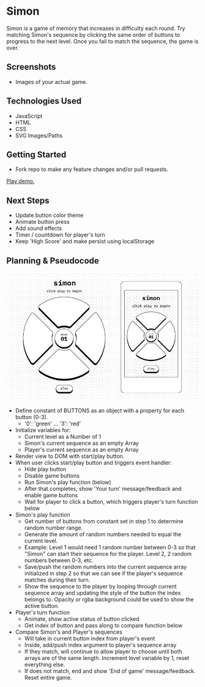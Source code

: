 # Simon

Simon is a game of memory that increases in difficulty each round. Try matching Simon's sequence by clicking the same order of buttons to progress to the next level. Once you fail to match the sequence, the game is over.

## Screenshots

- Images of your actual game.

## Technologies Used

- JavaScript
- HTML
- CSS
- SVG Images/Paths

## Getting Started

- Fork repo to make any feature changes and/or pull requests.

[Play demo.](https://j0w00.github.io/ga-p1-simon/)

## Next Steps

- Update button color theme
- Animate button press
- Add sound effects
- Timer / countdown for player's turn
- Keep 'High Score' and make persist using localStorage

## Planning & Pseudocode

<img src='docs/simon-wireframe.png' width='900'>

- Define constant of BUTTONS as an object with a property for each button (0-3).
    - '0': 'green' ... '3': 'red'
- Initialize variables for:
    - Current level as a Number of 1
    - Simon's current sequence as an empty Array
    - Player's current sequence as an empty Array
- Render view to DOM with start/play button.
- When user clicks start/play button and triggers event handler:
    - Hide play button
    - Disable game buttons
    - Run Simon's play function (below)
    - After that completes, show 'Your turn' message/feedback and enable game buttons
    - Wait for player to click a button, which triggers player's turn function below
- Simon's play function
    - Get number of buttons from constant set in step 1 to determine random number range.
    - Generate the amount of random numbers needed to equal the current level.
    - Example: Level 1 would need 1 random number between 0-3 so that "Simon" can start their sequence for the player. Level 2, 2 random numbers between 0-3, etc.
    - Save/push the random numbers into the current sequence array initialized in step 2 so that we can see if the player's sequence matches during their turn.
    - Show the sequence to the player by looping through current sequence array and updating the style of the button the index belongs to. Opacity or rgba background could be used to show the active button.
- Player's turn function
    - Animate, show active status of button clicked
    - Get index of button and pass along to compare function below
- Compare Simon's and Player's sequences
    - Will take in current button index from player's event
    - Inside, add/push index argument to player's sequence array
    - If they match, will continue to allow player to choose until both arrays are of the same length. Increment level variable by 1, reset everything else.
    - If does not match, end and show 'End of game' message/feedback. Reset entire game.